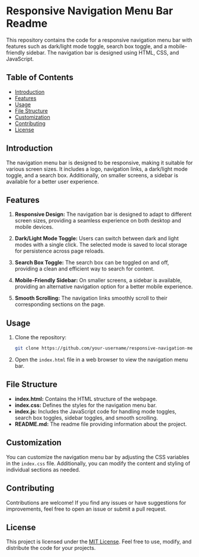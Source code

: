 # Responsive Navigation Menu Bar Readme

This repository contains the code for a responsive navigation menu bar with features such as dark/light mode toggle, search box toggle, and a mobile-friendly sidebar. The navigation bar is designed using HTML, CSS, and JavaScript.

## Table of Contents

- [Introduction](#introduction)
- [Features](#features)
- [Usage](#usage)
- [File Structure](#file-structure)
- [Customization](#customization)
- [Contributing](#contributing)
- [License](#license)

## Introduction

The navigation menu bar is designed to be responsive, making it suitable for various screen sizes. It includes a logo, navigation links, a dark/light mode toggle, and a search box. Additionally, on smaller screens, a sidebar is available for a better user experience.

## Features

1. **Responsive Design:** The navigation bar is designed to adapt to different screen sizes, providing a seamless experience on both desktop and mobile devices.

2. **Dark/Light Mode Toggle:** Users can switch between dark and light modes with a single click. The selected mode is saved to local storage for persistence across page reloads.

3. **Search Box Toggle:** The search box can be toggled on and off, providing a clean and efficient way to search for content.

4. **Mobile-Friendly Sidebar:** On smaller screens, a sidebar is available, providing an alternative navigation option for a better mobile experience.

5. **Smooth Scrolling:** The navigation links smoothly scroll to their corresponding sections on the page.

## Usage

1. Clone the repository:

    ```bash
    git clone https://github.com/your-username/responsive-navigation-menu-bar.git
    ```

2. Open the `index.html` file in a web browser to view the navigation menu bar.

## File Structure

- **index.html:** Contains the HTML structure of the webpage.
- **index.css:** Defines the styles for the navigation menu bar.
- **index.js:** Includes the JavaScript code for handling mode toggles, search box toggles, sidebar toggles, and smooth scrolling.
- **README.md:** The readme file providing information about the project.

## Customization

You can customize the navigation menu bar by adjusting the CSS variables in the `index.css` file. Additionally, you can modify the content and styling of individual sections as needed.

## Contributing

Contributions are welcome! If you find any issues or have suggestions for improvements, feel free to open an issue or submit a pull request.

## License

This project is licensed under the [MIT License](LICENSE). Feel free to use, modify, and distribute the code for your projects.
